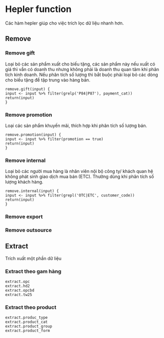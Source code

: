 # Hepler function
Các hàm hepler giúp cho việc trích lọc dữ liệu nhanh hơn.

## Remove
### Remove gift
Loại bỏ các sản phẩm xuất cho biếu tặng, các sản phẩm này nếu xuất có giá thì vẫn có doanh thu nhưng không phải là doanh thu quan tâm khi phân tích kinh doanh.
Nếu phân tích số lượng thì bắt buộc phải loại bỏ các dòng cho biếu tặng để tập trung vào hàng bán.
```
remove.gift(input) {
input <- input %>% filter(grelp('P84|P87'), payment_cat))
return(input)
}
```

### Remove promotion
Loại các sản phẩm khuyến mãi, thích hợp khi phân tích số lượng bán.
```
remove.promotion(input) {
input <- input %>% filter(promotion == true)
return(input)
}
```

### Remove internal
Loại bỏ các người mua hàng là nhân viên nội bộ công ty/ khách quan hệ không phát sinh giao dịch mua bán (ETC). Thường dùng khi phân tích số lượng khách hàng.
```
remove.internal(input) {
input <- input %>% filter(grepl('OTC|ETC', customer_code))
return(input)
}
```

### Remove export
### Remove outsource

## Extract
Trích xuất một phần dữ liệu
### Extract theo gam hàng
```
extract.opc
extract.hd2
extract.opcbd
extract.tw25
```
### Extract theo product
```
extract.produc_type
extract.product_cat
extract.product_group
extract.product_form
```
